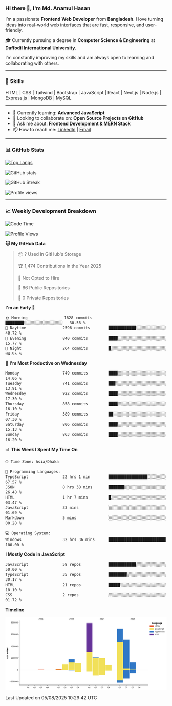 ### Hi there 👋, I'm Md. Anamul Hasan

I’m a passionate **Frontend Web Developer** from **Bangladesh**. I love turning ideas into real-world web interfaces that are fast, responsive, and user-friendly.

🎓 Currently pursuing a degree in **Computer Science & Engineering** at **Daffodil International University**.

I’m constantly improving my skills and am always open to learning and collaborating with others.

---

### 🚀 Skills
HTML | CSS | Tailwind | Bootstrap | JavaScript | React | Next.js | Node.js | Express.js | MongoDB | MySQL 

---

- 🌱 Currently learning: **Advanced JavaScript**
- 👯 Looking to collaborate on: **Open Source Projects on GitHub**
- 💬 Ask me about: **Frontend Development & MERN Stack**
- 📫 How to reach me: [LinkedIn](https://www.linkedin.com/in/mdanamulhasan201) | [Email](mailto:anamulhasan3625@gmail.com)

---

### 📊 GitHub Stats

[![Top Langs](https://github-readme-stats.vercel.app/api/top-langs/?username=mdanamulhasan201&layout=compact)](https://github.com/anuraghazra/github-readme-stats)

![GitHub stats](https://github-readme-stats.vercel.app/api?username=mdanamulhasan201&show_icons=true&count_private=true&theme=tokyonight)

![GitHub Streak](https://streak-stats.demolab.com?user=mdanamulhasan201&theme=tokyonight)

![Profile views](https://gpvc.arturio.dev/mdanamulhasan201)

---

### 📈 Weekly Development Breakdown

<!--START_SECTION:waka-->
![Code Time](http://img.shields.io/badge/Code%20Time-525%20hrs%2015%20mins-blue)

![Profile Views](http://img.shields.io/badge/Profile%20Views-0-blue)

**🐱 My GitHub Data** 

> 📦 ? Used in GitHub's Storage 
 > 
> 🏆 1,474 Contributions in the Year 2025
 > 
> 🚫 Not Opted to Hire
 > 
> 📜 66 Public Repositories 
 > 
> 🔑 0 Private Repositories 
 > 
**I'm an Early 🐤** 

```text
🌞 Morning                1628 commits        ████████░░░░░░░░░░░░░░░░░   30.56 % 
🌆 Daytime                2596 commits        ████████████░░░░░░░░░░░░░   48.72 % 
🌃 Evening                840 commits         ████░░░░░░░░░░░░░░░░░░░░░   15.77 % 
🌙 Night                  264 commits         █░░░░░░░░░░░░░░░░░░░░░░░░   04.95 % 
```
📅 **I'm Most Productive on Wednesday** 

```text
Monday                   749 commits         ████░░░░░░░░░░░░░░░░░░░░░   14.06 % 
Tuesday                  741 commits         ███░░░░░░░░░░░░░░░░░░░░░░   13.91 % 
Wednesday                922 commits         ████░░░░░░░░░░░░░░░░░░░░░   17.30 % 
Thursday                 858 commits         ████░░░░░░░░░░░░░░░░░░░░░   16.10 % 
Friday                   389 commits         ██░░░░░░░░░░░░░░░░░░░░░░░   07.30 % 
Saturday                 806 commits         ████░░░░░░░░░░░░░░░░░░░░░   15.13 % 
Sunday                   863 commits         ████░░░░░░░░░░░░░░░░░░░░░   16.20 % 
```


📊 **This Week I Spent My Time On** 

```text
🕑︎ Time Zone: Asia/Dhaka

💬 Programming Languages: 
TypeScript               22 hrs 1 min        █████████████████░░░░░░░░   67.57 % 
JSON                     8 hrs 38 mins       ███████░░░░░░░░░░░░░░░░░░   26.48 % 
HTML                     1 hr 7 mins         █░░░░░░░░░░░░░░░░░░░░░░░░   03.47 % 
JavaScript               33 mins             ░░░░░░░░░░░░░░░░░░░░░░░░░   01.69 % 
Markdown                 5 mins              ░░░░░░░░░░░░░░░░░░░░░░░░░   00.28 % 

💻 Operating System: 
Windows                  32 hrs 36 mins      █████████████████████████   100.00 % 
```

**I Mostly Code in JavaScript** 

```text
JavaScript               58 repos            ████████████░░░░░░░░░░░░░   50.00 % 
TypeScript               35 repos            ████████░░░░░░░░░░░░░░░░░   30.17 % 
HTML                     21 repos            █████░░░░░░░░░░░░░░░░░░░░   18.10 % 
CSS                      2 repos             ░░░░░░░░░░░░░░░░░░░░░░░░░   01.72 % 
```



**Timeline**

![Lines of Code chart](https://raw.githubusercontent.com/mdanamulhasan201/mdanamulhasan201/main/assets/bar_graph.png)


 Last Updated on 05/08/2025 10:29:42 UTC
<!--END_SECTION:waka-->
